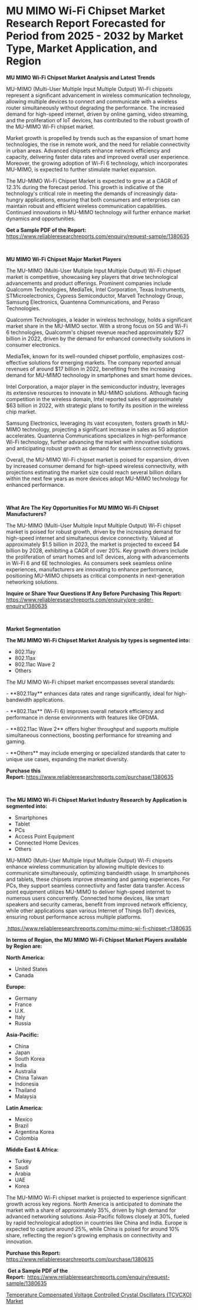 <p><h1>MU MIMO Wi-Fi Chipset Market Research Report Forecasted for Period from 2025 -  2032 by Market Type, Market Application, and Region</h1></p><p><strong>MU MIMO Wi-Fi Chipset Market Analysis and Latest Trends</strong></p>
<p><p>MU-MIMO (Multi-User Multiple Input Multiple Output) Wi-Fi chipsets represent a significant advancement in wireless communication technology, allowing multiple devices to connect and communicate with a wireless router simultaneously without degrading the performance. The increased demand for high-speed internet, driven by online gaming, video streaming, and the proliferation of IoT devices, has contributed to the robust growth of the MU-MIMO Wi-Fi chipset market.</p><p>Market growth is propelled by trends such as the expansion of smart home technologies, the rise in remote work, and the need for reliable connectivity in urban areas. Advanced chipsets enhance network efficiency and capacity, delivering faster data rates and improved overall user experience. Moreover, the growing adoption of Wi-Fi 6 technology, which incorporates MU-MIMO, is expected to further stimulate market expansion.</p><p>The MU-MIMO Wi-Fi Chipset Market is expected to grow at a CAGR of 12.3% during the forecast period. This growth is indicative of the technology's critical role in meeting the demands of increasingly data-hungry applications, ensuring that both consumers and enterprises can maintain robust and efficient wireless communication capabilities. Continued innovations in MU-MIMO technology will further enhance market dynamics and opportunities.</p></p>
<p><strong>Get a Sample PDF of the Report:&nbsp;</strong> <a href="https://www.reliableresearchreports.com/enquiry/request-sample/1380635?utm_campaign=2111&utm_medium=2&utm_source=Github&utm_content=ia&utm_term=06042025&utm_id=mu-mimo-wi-fi-chipset">https://www.reliableresearchreports.com/enquiry/request-sample/1380635</a></p>
<p>&nbsp;</p>
<p><strong>MU MIMO Wi-Fi Chipset Major Market Players</strong></p>
<p><p>The MU-MIMO (Multi-User Multiple Input Multiple Output) Wi-Fi chipset market is competitive, showcasing key players that drive technological advancements and product offerings. Prominent companies include Qualcomm Technologies, MediaTek, Intel Corporation, Texas Instruments, STMicroelectronics, Cypress Semiconductor, Marvell Technology Group, Samsung Electronics, Quantenna Communications, and Peraso Technologies.</p><p>Qualcomm Technologies, a leader in wireless technology, holds a significant market share in the MU-MIMO sector. With a strong focus on 5G and Wi-Fi 6 technologies, Qualcomm's chipset revenue reached approximately $27 billion in 2022, driven by the demand for enhanced connectivity solutions in consumer electronics.</p><p>MediaTek, known for its well-rounded chipset portfolio, emphasizes cost-effective solutions for emerging markets. The company reported annual revenues of around $17 billion in 2022, benefiting from the increasing demand for MU-MIMO technology in smartphones and smart home devices.</p><p>Intel Corporation, a major player in the semiconductor industry, leverages its extensive resources to innovate in MU-MIMO solutions. Although facing competition in the wireless domain, Intel reported sales of approximately $63 billion in 2022, with strategic plans to fortify its position in the wireless chip market.</p><p>Samsung Electronics, leveraging its vast ecosystem, fosters growth in MU-MIMO technology, projecting a significant increase in sales as 5G adoption accelerates. Quantenna Communications specializes in high-performance Wi-Fi technology, further advancing the market with innovative solutions and anticipating robust growth as demand for seamless connectivity grows.</p><p>Overall, the MU-MIMO Wi-Fi chipset market is poised for expansion, driven by increased consumer demand for high-speed wireless connectivity, with projections estimating the market size could reach several billion dollars within the next few years as more devices adopt MU-MIMO technology for enhanced performance.</p></p>
<p>&nbsp;</p>
<p><strong>What Are The Key Opportunities For MU MIMO Wi-Fi Chipset Manufacturers?</strong></p>
<p><p>The MU-MIMO (Multi-User Multiple Input Multiple Output) Wi-Fi chipset market is poised for robust growth, driven by the increasing demand for high-speed internet and simultaneous device connectivity. Valued at approximately $1.5 billion in 2023, the market is projected to exceed $4 billion by 2028, exhibiting a CAGR of over 20%. Key growth drivers include the proliferation of smart homes and IoT devices, along with advancements in Wi-Fi 6 and 6E technologies. As consumers seek seamless online experiences, manufacturers are innovating to enhance performance, positioning MU-MIMO chipsets as critical components in next-generation networking solutions.</p></p>
<p><strong>Inquire or Share Your Questions If Any Before Purchasing This Report:</strong> <a href="https://www.reliableresearchreports.com/enquiry/pre-order-enquiry/1380635?utm_campaign=2111&utm_medium=2&utm_source=Github&utm_content=ia&utm_term=06042025&utm_id=mu-mimo-wi-fi-chipset">https://www.reliableresearchreports.com/enquiry/pre-order-enquiry/1380635</a></p>
<p>&nbsp;</p>
<p><strong>Market Segmentation</strong></p>
<p><strong>The MU MIMO Wi-Fi Chipset Market Analysis by types is segmented into:</strong></p>
<p><ul><li>802.11ay</li><li>802.11ax</li><li>802.11ac Wave 2</li><li>Others</li></ul></p>
<p><p>The MU MIMO Wi-Fi chipset market encompasses several standards: </p><p>- **802.11ay** enhances data rates and range significantly, ideal for high-bandwidth applications. </p><p>- **802.11ax** (Wi-Fi 6) improves overall network efficiency and performance in dense environments with features like OFDMA. </p><p>- **802.11ac Wave 2** offers higher throughput and supports multiple simultaneous connections, boosting performance for streaming and gaming. </p><p>- **Others** may include emerging or specialized standards that cater to unique use cases, expanding the market diversity.</p></p>
<p><strong>Purchase this Report:&nbsp;</strong><a href="https://www.reliableresearchreports.com/purchase/1380635?utm_campaign=2111&utm_medium=2&utm_source=Github&utm_content=ia&utm_term=06042025&utm_id=mu-mimo-wi-fi-chipset">https://www.reliableresearchreports.com/purchase/1380635</a></p>
<p>&nbsp;</p>
<p><strong>The MU MIMO Wi-Fi Chipset Market Industry Research by Application is segmented into:</strong></p>
<p><ul><li>Smartphones</li><li>Tablet</li><li>PCs</li><li>Access Point Equipment</li><li>Connected Home Devices</li><li>Others</li></ul></p>
<p><p>MU-MIMO (Multi-User Multiple Input Multiple Output) Wi-Fi chipsets enhance wireless communication by allowing multiple devices to communicate simultaneously, optimizing bandwidth usage. In smartphones and tablets, these chipsets improve streaming and gaming experiences. For PCs, they support seamless connectivity and faster data transfer. Access point equipment utilizes MU-MIMO to deliver high-speed internet to numerous users concurrently. Connected home devices, like smart speakers and security cameras, benefit from improved network efficiency, while other applications span various Internet of Things (IoT) devices, ensuring robust performance across multiple platforms.</p></p>
<p><a href="https://www.reliableresearchreports.com/mu-mimo-wi-fi-chipset-r1380635?utm_campaign=2111&utm_medium=2&utm_source=Github&utm_content=ia&utm_term=06042025&utm_id=mu-mimo-wi-fi-chipset">&nbsp;https://www.reliableresearchreports.com/mu-mimo-wi-fi-chipset-r1380635</a></p>
<p><strong>In terms of Region, the MU MIMO Wi-Fi Chipset Market Players available by Region are:</strong></p>
<p>
    <p> <strong> North America: </strong>
        <ul>
            <li>United States</li>
            <li>Canada</li>
        </ul>
        </p> 
    <p> <strong> Europe: </strong>
        <ul>
            <li>Germany</li>
            <li>France</li>
            <li>U.K.</li>
            <li>Italy</li>
            <li>Russia</li>
        </ul>
        </p> 
    <p> <strong> Asia-Pacific: </strong>
        <ul>
            <li>China</li>
            <li>Japan</li>
            <li>South Korea</li>
            <li>India</li>
            <li>Australia</li>
            <li>China Taiwan</li>
            <li>Indonesia</li>
            <li>Thailand</li>
            <li>Malaysia</li>
        </ul>
        </p> 
    <p> <strong> Latin America: </strong>
        <ul>
            <li>Mexico</li>
            <li>Brazil</li>
            <li>Argentina Korea</li>
            <li>Colombia</li>
        </ul>
        </p> 
    <p> <strong> Middle East & Africa: </strong>
        <ul>
            <li>Turkey</li>
            <li>Saudi</li>
            <li>Arabia</li>
            <li>UAE</li>
            <li>Korea</li>
        </ul>
    </p>
    </p>
<p><p>The MU-MIMO Wi-Fi chipset market is projected to experience significant growth across key regions. North America is anticipated to dominate the market with a share of approximately 35%, driven by high demand for advanced networking solutions. Asia-Pacific follows closely at 30%, fueled by rapid technological adoption in countries like China and India. Europe is expected to capture around 25%, while China is poised for around 10% share, reflecting the region's growing emphasis on connectivity and innovation.</p></p>
<p><strong>Purchase this Report: </strong><a href="https://www.reliableresearchreports.com/purchase/1380635?utm_campaign=2111&utm_medium=2&utm_source=Github&utm_content=ia&utm_term=06042025&utm_id=mu-mimo-wi-fi-chipset">https://www.reliableresearchreports.com/purchase/1380635</a></p>
<p>&nbsp;<strong>Get a Sample PDF of the Report:&nbsp;&nbsp;</strong><a href="https://www.reliableresearchreports.com/enquiry/request-sample/1380635?utm_campaign=2111&utm_medium=2&utm_source=Github&utm_content=ia&utm_term=06042025&utm_id=mu-mimo-wi-fi-chipset">https://www.reliableresearchreports.com/enquiry/request-sample/1380635</a></p>
<p><strong></strong></p>
<p><p><a href="https://github.com/marlanamarvn/Market-Research-Report-List-1/blob/main/temperature-compensated-voltage-controlled-crystal-oscillators-tcvcxo-market.md?utm_campaign=2111&utm_medium=2&utm_source=Github&utm_content=ia&utm_term=06042025&utm_id=mu-mimo-wi-fi-chipset">Temperature Compensated Voltage Controlled Crystal Oscillators (TCVCXO) Market</a></p></p>